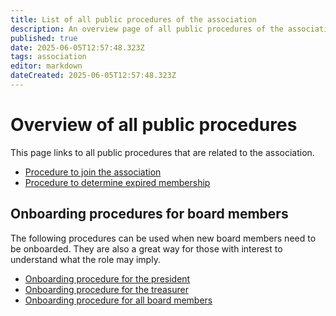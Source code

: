```yaml
---
title: List of all public procedures of the association
description: An overview page of all public procedures of the association.
published: true
date: 2025-06-05T12:57:48.323Z
tags: association
editor: markdown
dateCreated: 2025-06-05T12:57:48.323Z
---
```


# Overview of all public procedures

This page links to all public procedures that are related to the association.

- [Procedure to join the association](/en/Association/Procedures/join-association)
- [Procedure to determine expired membership](/en/Association/Procedures/expired-membership)


## Onboarding procedures for board members

The following procedures can be used when new board members need to be onboarded. They are also a great way for those with interest to understand what the role may imply.

- [Onboarding procedure for the president](/en/Association/Procedures/onboarding-president)
- [Onboarding procedure for the treasurer](/en/Association/Procedures/onboarding-treasurer)
- [Onboarding procedure for all board members](/en/Association/Procedures/onboarding-board-member)
